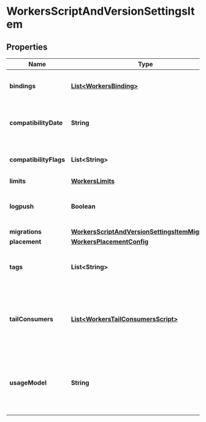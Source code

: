 

# WorkersScriptAndVersionSettingsItem


## Properties

| Name | Type | Description | Notes |
|------------ | ------------- | ------------- | -------------|
|**bindings** | [**List&lt;WorkersBinding&gt;**](WorkersBinding.md) | List of bindings attached to this Worker |  [optional] |
|**compatibilityDate** | **String** | Opt your Worker into changes after this date |  [optional] |
|**compatibilityFlags** | **List&lt;String&gt;** | Opt your Worker into specific changes |  [optional] |
|**limits** | [**WorkersLimits**](WorkersLimits.md) |  |  [optional] |
|**logpush** | **Boolean** | Whether Logpush is turned on for the Worker. |  [optional] |
|**migrations** | [**WorkersScriptAndVersionSettingsItemMigrations**](WorkersScriptAndVersionSettingsItemMigrations.md) |  |  [optional] |
|**placement** | [**WorkersPlacementConfig**](WorkersPlacementConfig.md) |  |  [optional] |
|**tags** | **List&lt;String&gt;** | Tags to help you manage your Workers |  [optional] |
|**tailConsumers** | [**List&lt;WorkersTailConsumersScript&gt;**](WorkersTailConsumersScript.md) | List of Workers that will consume logs from the attached Worker. |  [optional] |
|**usageModel** | **String** | Specifies the usage model for the Worker (e.g. &#39;bundled&#39; or &#39;unbound&#39;). |  [optional] |



